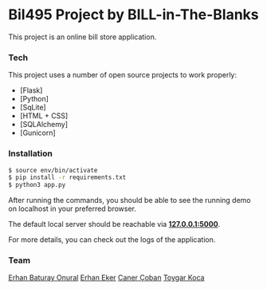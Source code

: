 # Bil495 Project by **BILL-in-The-Blanks**

This project is an online bill store application. 

### Tech
This project uses a number of open source projects to work properly:

* [Flask]
* [Python]
* [SqLite]
* [HTML + CSS]
* [SQLAlchemy]
* [Gunicorn]

### Installation

```sh
$ source env/bin/activate
$ pip install -r requirements.txt
$ python3 app.py
```
After running the commands, you should be able to see the running demo on localhost in your preferred browser.

The default local server should be reachable via **[127.0.0.1:5000](127.0.0.1:5000)**.

For more details, you can check out the logs of the application.

### Team
[Erhan Baturay Onural](https://github.com/BaturayOnural)
[Erhan Eker](https://github.com/ccoban)
[Caner Çoban](https://github.com/erhanekerr)
[Toygar Koca](https://github.com/ttoygarkoca)

